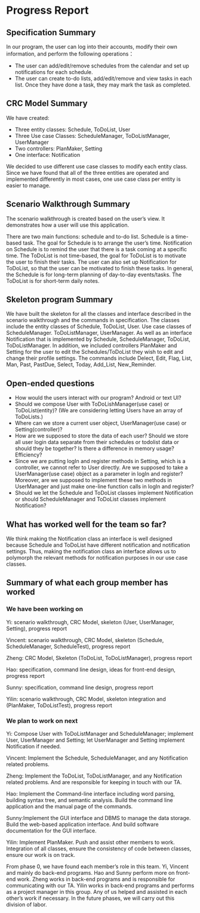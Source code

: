 # Progress Report

## Specification Summary

In our program, the user can log into their accounts, modify their own information, and perform the following operations：
* The user can add/edit/remove schedules from the calendar and set up notifications for each schedule.
* The user can create to-do lists, add/edit/remove and view tasks in each list. Once they have done a task, they may mark the task as completed.

## CRC Model Summary
We have created:
* Three entity classes: Schedule, ToDoList, User
* Three Use case Classes: ScheduleManager, ToDoListManager, UserManager
* Two controllers: PlanMaker, Setting
* One interface: Notification

We decided to use different use case classes to modify each entity class. Since we have found that all of the three 
entities are operated and implemented differently in most cases, one use case class per entity is easier to manage.

## Scenario Walkthrough Summary
The scenario walkthrough is created based on the user’s view. It demonstrates how a user will use this application.

There are two main functions: schedule and to-do list. Schedule is a time-based task. The goal for Schedule is to 
arrange the user’s time. Notification on Schedule is to remind the user that there is a task coming at a specific time. 
The ToDoList is not time-based, the goal for ToDoList is to motivate the user to finish their tasks. The user can also 
set up Notification for ToDoList, so that the user can be motivated to finish these tasks. In general, the Schedule is 
for long-term planning of day-to-day events/tasks. The ToDoList is for short-term daily notes.

## Skeleton program Summary
We have built the skeleton for all the classes and interface described in the scenario walkthrough and the commands in 
specification. The classes include the entity classes of Schedule, ToDoList, User. Use case classes of ScheduleManager. 
ToDoListManager, UserManager. As well as an interface Notification that is implemented by Schedule, ScheduleManager, 
ToDoList, ToDoListManager. In addition, we included controllers PlanMaker and Setting for the user to edit the 
Schedules/ToDoList they wish to edit and change their profile settings. The commands include Delect, Edit, Flag, List, 
Man, Past, PastDue, Select, Today, Add_List, New_Reminder.

## Open-ended questions
* How would the users interact with our program? Android or text UI?
* Should we compose User with ToDoLishManager(use case) or ToDoList(entity)? (We are considering letting Users have an array of ToDoLists.)
* Where can we store a current user object, UserManager(use case) or Setting(controller)?
* How are we supposed to store the data of each user? Should we store all user login data separate from their schedules or todolist data or should they be together? Is there a difference in memory usage? Efficiency?
* Since we are putting logIn and register methods in Setting, which is a controller, we cannot refer to User directly. Are we supposed to take a UserManager(use case) object as a parameter in logIn and register? Moreover, are we supposed to implement these two methods in UserManager and just make one-line function calls in logIn and register?
* Should we let the Schedule and ToDoList classes implement Notification or should ScheduleManager and ToDoList classes implement Notification?

## What has worked well for the team so far?
We think making the Notification class an interface is well designed because Schedule and ToDoList have different 
notification and notification settings. Thus, making the notification class an interface allows us to polymorph the 
relevant methods for notification purposes in our use case classes.
## Summary of what each group member has worked
### We have been working on
Yi: scenario walkthrough, CRC Model, skeleton (User, UserManager, Setting), progress report

Vincent: scenario walkthrough, CRC Model, skeleton (Schedule, ScheduleManager, ScheduleTest), progress report

Zheng: CRC Model, Skeleton (ToDoList, ToDoListManager), progress report

Hao: specification, command line design, ideas for front-end design, progress report

Sunny: specification, command line design, progress report

Yilin: scenario walkthrough, CRC Model, skeleton integration and (PlanMaker, ToDoListTest), progress report

### We plan to work on next
Yi: Compose User with ToDoListManager and ScheduleManager; implement User,
UserManager and Setting; let UserManager and Setting implement Notification if needed.

Vincent: Implement the Schedule, ScheduleManager, and any Notification related problems.

Zheng:  Implement the ToDoList, ToDoListManager, and any Notification related problems. And are responsible for keeping 
in touch with our TA.

Hao: Implement the Command-line interface including word parsing,  building syntax tree, and semantic analysis. Build 
the command line application and the manual page of the commands.

Sunny:Implement the GUI interface and DBMS to manage the data storage. Build the web-based application interface. And 
build software documentation for the GUI interface.

Yilin: Implement PlanMaker. Push and assist other members to work. Integration of all classes, ensure the consistency 
of code between classes, ensure our work is on track.  

From phase 0, we have found each member’s role in this team. Yi, Vincent and mainly do back-end programs. Hao and Sunny 
perform more on front-end work. Zheng works in back-end programs and is responsible for communicating with our TA. 
Yilin works in back-end programs and performs as a project manager in this group. Any of us helped and assisted in each 
other’s work if necessary. In the future phases, we will carry out this division of labor. 
